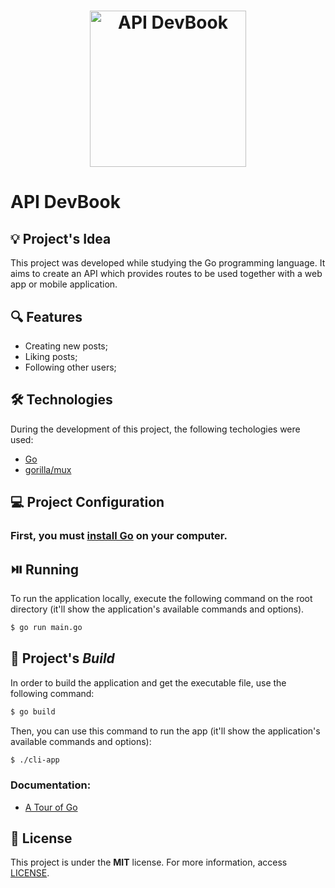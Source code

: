 <h1 align="center"><img alt="API DevBook" title="API DevBook" src="https://go.dev/images/go-logo-blue.svg" width="250" /></h1>

# API DevBook

## 💡 Project's Idea

This project was developed while studying the Go programming language. It aims to create an API which provides routes to be used together with a web app or mobile application.

## 🔍 Features

* Creating new posts;
* Liking posts;
* Following other users;

## 🛠 Technologies

During the development of this project, the following techologies were used:

- [Go](https://go.dev/)
- [gorilla/mux](https://github.com/gorilla/mux)

## 💻 Project Configuration

### First, you must [install Go](https://go.dev/dl/) on your computer.

## ⏯️ Running

To run the application locally, execute the following command on the root directory (it'll show the application's available commands and options).

```bash
$ go run main.go 
```

## 🔨 Project's *Build*

In order to build the application and get the executable file, use the following command:

```bash
$ go build
```

Then, you can use this command to run the app (it'll show the application's available commands and options):

```bash
$ ./cli-app
```

### Documentation:
* [A Tour of Go](https://go.dev/tour/welcome/1)

## 📄 License

This project is under the **MIT** license. For more information, access [LICENSE](./LICENSE).
